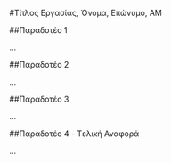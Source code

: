 #Τίτλος Εργασίας, Όνομα, Επώνυμο, ΑΜ

##Παραδοτέο 1

...

##Παραδοτέο 2

...

##Παραδοτέο 3

...

##Παραδοτέο 4 - Tελική Αναφορά

...
